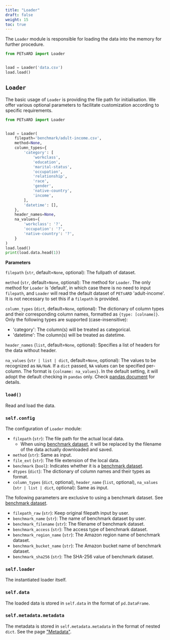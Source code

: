 ```yaml
---
title: "Loader"
draft: false
weight: 15
toc: true
---
```


The `Loader` module is responsible for loading the data into the memory for further procedure.

```python
from PETsARD import Loader


load = Loader('data.csv')
load.load()
```

## `Loader`

The basic usage of `Loader` is providing the file path for initialisation. We offer various optional parameters to facilitate customization according to specific requirements.

```Python
from PETsARD import Loader


load = Loader(
    filepath='benchmark/adult-income.csv',
    method=None,
    column_types={
        'category': [
            'workclass',
            'education',
            'marital-status',
            'occupation',
            'relationship',
            'race',
            'gender',
            'native-country',
            'income',
        ],
        'datetime': [],
    },
    header_names=None,
    na_values={
        'workclass': '?',
        'occupation': '?',
        'native-country': '?',
    }
)
load.load()
print(load.data.head(1))
```

**Parameters**

`filepath` (`str`, default=`None`, optional): The fullpath of dataset.

`method` (`str`, default=`None`, optional): The method for `Loader`. The only method for `Loader` is 'default', in which case there is no need to input `filepath`, and `Loader` will read the default dataset of `PETsARD` 'adult-income'. It is not necessary to set this if a `filepath` is provided.

`column_types` (`dict`, default=`None`, optional): The dictionary of column types and their corresponding column names, formatted as `{type: [colname]}`. Only the following types are supported (case-insensitive):

- 'category': The column(s) will be treated as categorical.
- 'datetime': The column(s) will be treated as datetime.

`header_names` (`list`, default=`None`, optional): Specifies a list of headers for the data without header.

`na_values` (`str | list | dict`, default=`None`, optional): The values to be recognized as `NA/NaN`. If a `dict` passed, `NA` values can be specified per-column. The format is `{colname: na_values}`. In the default setting, it will adopt the default checking in `pandas` only. Check [pandas document](https://pandas.pydata.org/pandas-docs/stable/reference/api/pandas.read_csv.html) for details.

### `load()`

Read and load the data.

### `self.config`

The configuration of `Loader` module:

- `filepath` (`str`): The file path for the actual local data.
  - When using [benchmark dataset](PETsARD/docs/usage/06_benchmark-datasets/), it will be replaced by the filename of the data actually downloaded and saved.
- `method` (`str`): Same as input.
- `file_ext` (`str`): The file extension of the local data.
- `benchmark` (`bool`): Indicates whether it is a [benchmark dataset](PETsARD/docs/usage/06_benchmark-datasets/).
- `dtypes` (`dict`): The dictionary of column names and their types as format.
- `column_types` (`dict`, optional), `header_name` (`list`, optional), `na_values` (`str | list | dict`, optional): Same as input.

The following parameters are exclusive to using a benchmark dataset. See [benchmark dataset](PETsARD/docs/usage/06_benchmark-datasets/).

- `filepath_raw` (`str`): Keep original filepath input by user.
- `benchmark_name` (`str`): The name of benchmark dataset by user.
- `benchmark_filename` (`str`): The filename of benchmark dataset.
- `benchmark_access` (`str`): The access type of benchmark dataset.
- `benchmark_region_name` (`str`): The Amazon region name of benchmark dataset.
- `benchmark_bucket_name` (`str`): The Amazon bucket name of benchmark dataset.
- `benchmark_sha256` (`str`): The SHA-256 value of benchmark dataset.

### `self.loader`

The instantiated loader itself.

### `self.data`

The loaded data is stored in `self.data` in the format of `pd.DataFrame`.

### `self.metadata.metadata`

The metadata is stored in `self.metadata.metadata` in the format of nested `dict`. See the page ["Metadata"](PETsARD/docs/usage/05_metadata/).
